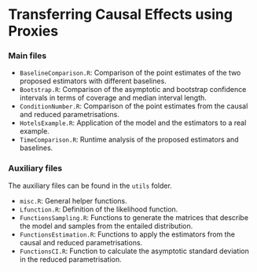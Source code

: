 # Transferring Causal Effects using Proxies
### Main files
* `BaselineComparison.R`: Comparison of the point estimates of the two proposed estimators with different baselines.
* `Bootstrap.R`: Comparison of the asymptotic and bootstrap confidence intervals in terms of coverage and median interval length.
* `ConditionNumber.R`: Comparison of the point estimates from the causal and reduced parametrisations.
* `HotelsExample.R`: Application of the model and the estimators to a real example.
* `TimeComparison.R`: Runtime analysis of the proposed estimators and baselines.

### Auxiliary files
The auxiliary files can be found in the `utils` folder.
* `misc.R`: General helper functions.
* `Lfunction.R`: Definition of the likelihood function.
* `FunctionsSampling.R`: Functions to generate the matrices that describe the model and samples from the entailed distribution.
* `FunctionsEstimation.R`: Functions to apply the estimators from the causal and reduced parametrisations.
* `FunctionsCI.R`: Function to calculate the asymptotic standard deviation in the reduced parametrisation.
